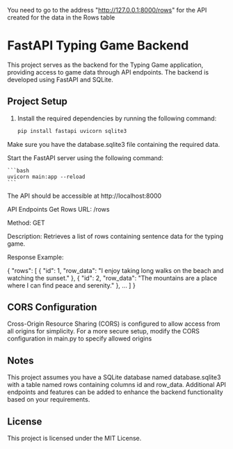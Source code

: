 You need to go to the address "http://127.0.0.1:8000/rows" for the API created for the data in the Rows table


# FastAPI Typing Game Backend

This project serves as the backend for the Typing Game application, providing access to game data through API endpoints. The backend is developed using FastAPI and SQLite.

## Project Setup

1. Install the required dependencies by running the following command:

   ```bash
   pip install fastapi uvicorn sqlite3

Make sure you have the database.sqlite3 file containing the required data.

Start the FastAPI server using the following command:

    ```bash
    uvicorn main:app --reload
    ```

The API should be accessible at http://localhost:8000

API Endpoints
Get Rows
URL: /rows

Method: GET

Description: Retrieves a list of rows containing sentence data for the typing game.

Response Example:

{
  "rows": [
    {
      "id": 1,
      "row_data": "I enjoy taking long walks on the beach and watching the sunset."
    },
    {
      "id": 2,
      "row_data": "The mountains are a place where I can find peace and serenity."
    },
    ...
  ]
}

## CORS Configuration
Cross-Origin Resource Sharing (CORS) is configured to allow access from all origins for simplicity. 
For a more secure setup, modify the CORS configuration in main.py to specify allowed origins

## Notes
This project assumes you have a SQLite database named database.sqlite3 with a table named rows containing columns 
id and row_data. Additional API endpoints and features can be added to enhance the backend functionality 
based on your requirements.

## License
This project is licensed under the MIT License.